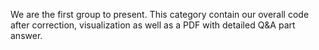 We are the first group to present. This category contain our overall code after correction, visualization as well as a PDF with detailed Q&A part answer.
